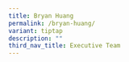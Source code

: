 ```yaml
---
title: Bryan Huang
permalink: /bryan-huang/
variant: tiptap
description: ""
third_nav_title: Executive Team
---
```


